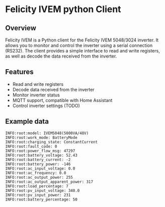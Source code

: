 # Felicity IVEM python Client

## Overview

Felicity IVEM is a Python client for the Felicity IVEM 5048/3024 inverter. It allows you to monitor and control the inverter using a serial connection (RS232). The client provides a simple interface to read and write registers, as well as decode the data received from the inverter.

## Features

- Read and write registers
- Decode data received from the inverter
- Monitor inverter status
- MQTT support, compatible with Home Assistant
- Control inverter settings (TODO)

## Example data

```
INFO:root:model: IVEM5048(5000VA/48V)
INFO:root:work_mode: BatteryMode
INFO:root:charging_state: ConstantCurrent
INFO:root:fault_code: 0
INFO:root:power_flow_msg: 47297
INFO:root:battery_voltage: 52.43
INFO:root:battery_current: -2
INFO:root:battery_power: -146
INFO:root:ac_input_voltage: 0.0
INFO:root:ac_frequency: 0.0
INFO:root:ac_output_power: 255
INFO:root:ac_output_apparent_power: 317
INFO:root:load_percentage: 7
INFO:root:pv_input_voltage: 340.0
INFO:root:pv_input_power: 231
INFO:root:battery_percentage: 50
```